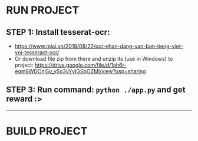 # RUN PROJECT

## STEP 1: Install tesserat-ocr:
 - https://www.miai.vn/2019/08/22/ocr-nhan-dang-van-ban-tieng-viet-voi-tesseract-ocr/
 - Or download file zip from there and unzip its (use in Windows) to project: https://drive.google.com/file/d/1ah6r-eqm8WDOnjSv_y5o3yYylGSbOZMl/view?usp=sharing 

## STEP 3: Run command: `python ./app.py` and get reward :>

_______

# BUILD PROJECT